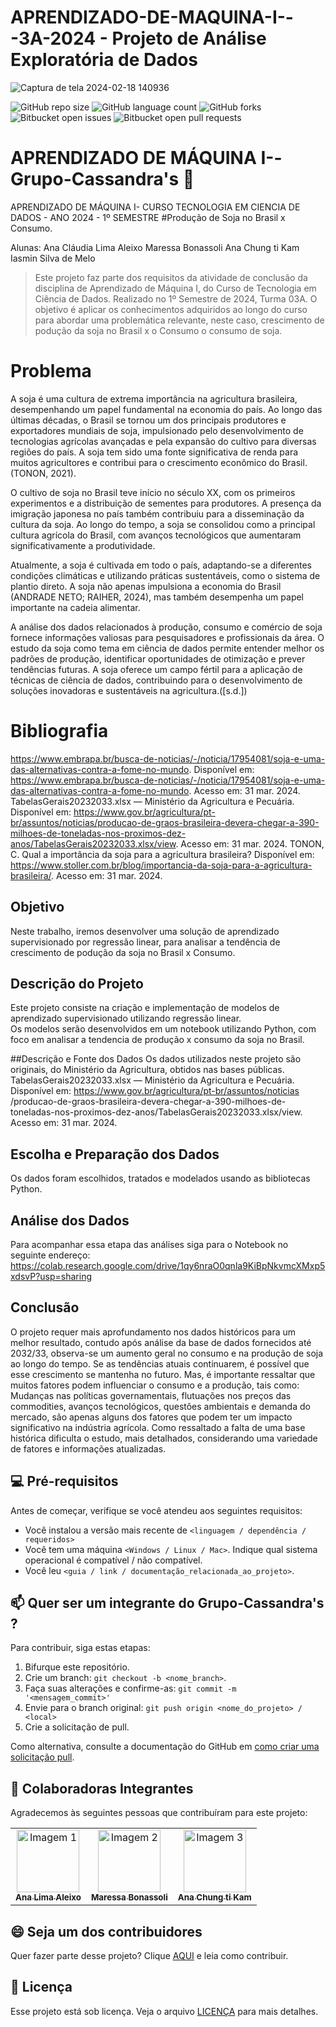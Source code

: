 # APRENDIZADO-DE-MAQUINA-I---3A-2024 - Projeto de Análise Exploratória de Dados
![Captura de tela 2024-02-18 140936](https://github.com/AnaAleixo/PROJETO-APLICADO-II--Grupo-Cassandra-s/assets/116022964/2f3738a4-3e0e-4d69-8c5e-169993fcdd35)

![GitHub repo size](https://img.shields.io/github/repo-size/iuricode/README-template?style=for-the-badge)
![GitHub language count](https://img.shields.io/github/languages/count/iuricode/README-template?style=for-the-badge)
![GitHub forks](https://img.shields.io/github/forks/iuricode/README-template?style=for-the-badge)
![Bitbucket open issues](https://img.shields.io/bitbucket/issues/iuricode/README-template?style=for-the-badge)
![Bitbucket open pull requests](https://img.shields.io/bitbucket/pr-raw/iuricode/README-template?style=for-the-badge)

# APRENDIZADO DE MÁQUINA I--Grupo-Cassandra's 🚀 
 APRENDIZADO DE MÁQUINA I- CURSO TECNOLOGIA EM CIENCIA DE DADOS - ANO 2024 - 1º SEMESTRE 
#Produção de Soja no Brasil x Consumo.

Alunas:
Ana Cláudia Lima Aleixo
Maressa Bonassoli
Ana Chung ti Kam
Iasmin Silva de Melo

> Este projeto faz parte dos requisitos da atividade de conclusão da disciplina de Aprendizado de Máquina I, do Curso de Tecnologia em Ciência de Dados. Realizado no 1º Semestre de 2024, Turma 03A.
> O objetivo é aplicar os conhecimentos adquiridos ao longo do curso para abordar uma problemática relevante, neste caso, crescimento de podução da soja no Brasil x o Consumo o consumo de soja.

# Problema
A soja é uma cultura de extrema importância na agricultura brasileira, desempenhando um papel fundamental na economia do país. Ao longo das últimas décadas, o Brasil se tornou um dos principais produtores e exportadores mundiais de soja, impulsionado pelo desenvolvimento de tecnologias agrícolas avançadas e pela expansão do cultivo para diversas regiões do país. A soja tem sido uma fonte significativa de renda para muitos agricultores e contribui para o crescimento econômico do Brasil.(TONON, 2021).

O cultivo de soja no Brasil teve início no século XX, com os primeiros experimentos e a distribuição de sementes para produtores. A presença da imigração japonesa no país também contribuiu para a disseminação da cultura da soja. Ao longo do tempo, a soja se consolidou como a principal cultura agrícola do Brasil, com avanços tecnológicos que aumentaram significativamente a produtividade.

Atualmente, a soja é cultivada em todo o país, adaptando-se a diferentes condições climáticas e utilizando práticas sustentáveis, como o sistema de plantio direto. A soja não apenas impulsiona a economia do Brasil (ANDRADE NETO; RAIHER, 2024), mas também desempenha um papel importante na cadeia alimentar.

A análise dos dados relacionados à produção, consumo e comércio de soja fornece informações valiosas para pesquisadores e profissionais da área. O estudo da soja como tema em ciência de dados permite entender melhor os padrões de produção, identificar oportunidades de otimização e prever tendências futuras. A soja oferece um campo fértil para a aplicação de técnicas de ciência de dados, contribuindo para o desenvolvimento de soluções inovadoras e sustentáveis na agricultura.([s.d.])

# Bibliografia

https://www.embrapa.br/busca-de-noticias/-/noticia/17954081/soja-e-uma-das-alternativas-contra-a-fome-no-mundo. Disponível em: https://www.embrapa.br/busca-de-noticias/-/noticia/17954081/soja-e-uma-das-alternativas-contra-a-fome-no-mundo. Acesso em: 31 mar. 2024. 
TabelasGerais20232033.xlsx — Ministério da Agricultura e Pecuária. Disponível em: https://www.gov.br/agricultura/pt-br/assuntos/noticias/producao-de-graos-brasileira-devera-chegar-a-390-milhoes-de-toneladas-nos-proximos-dez-anos/TabelasGerais20232033.xlsx/view. Acesso em: 31 mar. 2024. 
TONON, C. Qual a importância da soja para a agricultura brasileira? Disponível em: https://www.stoller.com.br/blog/importancia-da-soja-para-a-agricultura-brasileira/. Acesso em: 31 mar. 2024.

## Objetivo
Neste trabalho, iremos desenvolver uma solução de aprendizado supervisionado por regressão linear, para analisar a tendência de crescimento de podução da soja no Brasil x Consumo.
 
##  Descrição do Projeto
Este projeto consiste na criação e implementação de modelos de aprendizado supervisionado utilizando regressão linear.  
Os modelos serão desenvolvidos em um notebook utilizando Python, com foco em analisar a tendencia de produção x consumo da soja no Brasil.

##Descrição e Fonte dos Dados
Os dados utilizados neste projeto são originais, do Ministério da Agricultura, obtidos nas bases públicas. 
TabelasGerais20232033.xlsx — Ministério da Agricultura e Pecuária. Disponível em: https://www.gov.br/agricultura/pt-br/assuntos/noticias
/producao-de-graos-brasileira-devera-chegar-a-390-milhoes-de-toneladas-nos-proximos-dez-anos/TabelasGerais20232033.xlsx/view. Acesso em: 31 mar. 2024.

## Escolha e Preparação dos Dados
Os dados foram escolhidos, tratados e modelados usando as bibliotecas Python. 

## Análise dos Dados
 Para acompanhar essa etapa das análises siga para o Notebook no seguinte endereço: 
 https://colab.research.google.com/drive/1qy6nraO0qnla9KiBpNkvmcXMxp5xdsvP?usp=sharing

## Conclusão
O projeto requer mais aprofundamento nos dados históricos para um melhor resultado, contudo após análise da base de dados fornecidos até 2032/33, observa-se um aumento geral no consumo e na produção de soja ao longo do tempo. 
Se as tendências atuais continuarem, é possível que esse crescimento se mantenha no futuro. Mas, é importante ressaltar que muitos fatores podem influenciar o consumo e a produção, tais como: Mudanças nas políticas governamentais, 
flutuações nos preços das commodities, avanços tecnológicos, questões ambientais e demanda do mercado, são apenas alguns dos fatores que podem ter um impacto significativo na indústria agrícola. Como ressaltado a falta de uma base 
histórica dificulta o estudo, mais detalhados, considerando uma variedade de fatores e informações atualizadas. 

## 💻 Pré-requisitos

Antes de começar, verifique se você atendeu aos seguintes requisitos:

- Você instalou a versão mais recente de `<linguagem / dependência / requeridos>`
- Você tem uma máquina `<Windows / Linux / Mac>`. Indique qual sistema operacional é compatível / não compatível.
- Você leu `<guia / link / documentação_relacionada_ao_projeto>`.

## 📫 Quer ser um integrante do Grupo-Cassandra's ?

Para contribuir, siga estas etapas:

1. Bifurque este repositório.
2. Crie um branch: `git checkout -b <nome_branch>`.
3. Faça suas alterações e confirme-as: `git commit -m '<mensagem_commit>'`
4. Envie para o branch original: `git push origin <nome_do_projeto> / <local>`
5. Crie a solicitação de pull.

Como alternativa, consulte a documentação do GitHub em [como criar uma solicitação pull](https://help.github.com/en/github/collaborating-with-issues-and-pull-requests/creating-a-pull-request).

## 🤝 Colaboradoras Integrantes

Agradecemos às seguintes pessoas que contribuíram para este projeto:

<table>
  <tr>
    <td align="center">
      <a href="#" title="defina o titulo do link">
        <img src="https://rafatrotamundos.files.wordpress.com/2012/08/cassandra2.jpg" width="100px;" alt="Imagem 1"/><br>
        <sub>
          <b>Ana Lima Aleixo </b>
        </sub>
      </a>
    </td>
    <td align="center">
      <a href="#" title="defina o titulo do link">
        <img src="https://divindades.com/wp-content/uploads/2022/12/Deusa-Euphrosyne.webp" width="100px;" alt="Imagem 2"/><br>
        <sub>
          <b>Maressa Bonassoli</b>
        </sub>
      </a>
    </td>
    <td align="center">
      <a href="#" title="defina o titulo do link">
        <img src="https://static.wixstatic.com/media/bd1747_5cc1b2fb9c5545df99ae08371141cf88~mv2.jpg/v1/fit/w_1000,h_1000,al_c,q_80/file.jpg" width="100px;" alt="Imagem 3"/><br>
        <sub>
          <b>Ana Chung ti Kam</b>
        </sub>
      </a>
    </td>
  </tr>
</table>

## 😄 Seja um dos contribuidores

Quer fazer parte desse projeto? Clique [AQUI](CONTRIBUTING.md) e leia como contribuir.

## 📝 Licença

Esse projeto está sob licença. Veja o arquivo [LICENÇA](LICENSE.md) para mais detalhes.
